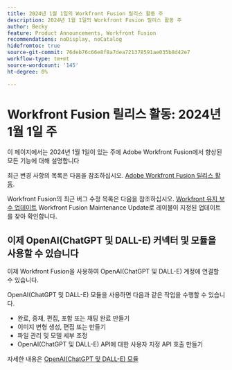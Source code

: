 ```yaml
---
title: 2024년 1월 1일의 Workfront Fusion 릴리스 활동 주
description: 2024년 1월 1일의 Workfront Fusion 릴리스 활동 주
author: Becky
feature: Product Announcements, Workfront Fusion
recommendations: noDisplay, noCatalog
hidefromtoc: true
source-git-commit: 76deb76c66e8f8a7dea721378591ae035b8d42e7
workflow-type: tm+mt
source-wordcount: '145'
ht-degree: 0%

---
```


# Workfront Fusion 릴리스 활동: 2024년 1월 1일 주

이 페이지에서는 2024년 1월 1일이 있는 주에 Adobe Workfront Fusion에서 향상된 모든 기능에 대해 설명합니다

최근 변경 사항의 목록은 다음을 참조하십시오. [Adobe Workfront Fusion 릴리스 활동](../../../product-announcements/product-releases/fusion-release-activity/fusion-release-activity.md).

Workfront Fusion의 최근 버그 수정 목록은 다음을 참조하십시오. [Workfront 유지 보수 업데이트](https://experienceleague.adobe.com/docs/workfront-known-issues/releases/current-updates.html) Workfront Fusion Maintenance Update로 레이블이 지정된 업데이트를 찾아 확인합니다.

## 이제 OpenAI(ChatGPT 및 DALL-E) 커넥터 및 모듈을 사용할 수 있습니다

이제 Workfront Fusion을 사용하여 OpenAI(ChatGPT 및 DALL-E) 계정에 연결할 수 있습니다.

OpenAI(ChatGPT 및 DALL-E) 모듈을 사용하면 다음과 같은 작업을 수행할 수 있습니다.

* 완료, 중재, 편집, 포함 또는 채팅 완료 만들기
* 이미지 변형 생성, 편집 또는 만들기
* 파일 관리 및 모델 세부 조정
* OpenAI(ChatGPT 및 DALL-E) API에 대한 사용자 지정 API 호출 만들기

자세한 내용은 [OpenAI(ChatGPT 및 DALL-E) 모듈](/help/quicksilver/workfront-fusion/apps-and-their-modules/openai-chatgpt-modules.md)
